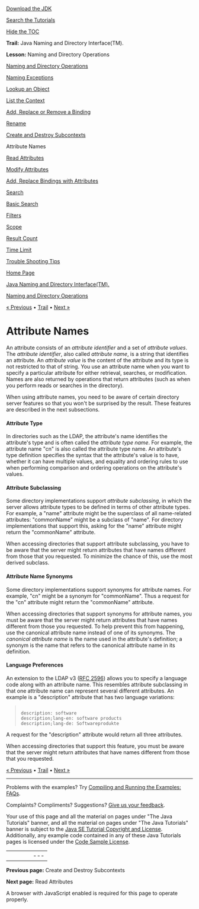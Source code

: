 [Download
the JDK](http://java.sun.com/javase/6/download.jsp)
  
[Search the
Tutorials](../../search.html)
  
[Hide the TOC](javascript:toggleLeft())

**Trail:** Java Naming and Directory Interface(TM).
  
**Lesson:** Naming and Directory Operations

[Naming and Directory Operations](index.html)

[Naming Exceptions](exception.html)

[Lookup an Object](lookup.html)

[List the Context](list.html)

[Add, Replace or Remove a Binding](bind.html)

[Rename](rename.html)

[Create and Destroy Subcontexts](create.html)

Attribute Names

[Read Attributes](getattrs.html)

[Modify Attributes](modattrs.html)

[Add, Replace Bindings with Attributes](bindattr.html)

[Search](search.html)

[Basic Search](basicsearch.html)

[Filters](filter.html)

[Scope](scope.html)

[Result Count](countlimit.html)

[Time Limit](timelimit.html)

[Trouble Shooting Tips](faq.html)

[Home Page](../../index.html)
>
[Java Naming and Directory Interface(TM).](../index.html)
>
[Naming and Directory Operations](index.html)

[« Previous](create.html) • [Trail](../TOC.html) • [Next »](getattrs.html)

# Attribute Names

An attribute consists of an *attribute identifier* and a
set of *attribute values*.
The *attribute identifier*, also called *attribute name*,
is a string that identifies an attribute.
An *attribute value* is the content of the attribute and its type
is not restricted to that of string.
You use an attribute name when you want to
specify a particular attribute for either retrieval,
searches, or modification. Names are also returned by operations
that return attributes (such as when you perform reads or searches
in the directory).

When using attribute names,
you need to be aware of certain directory server features
so that you won't be surprised by the result.
These features are described in the next subsections.

#### Attribute Type

In directories such as the LDAP, the attribute's name identifies the
attribute's type and is often called the *attribute type
name*. For example, the attribute name
"cn" is also called the
attribute type name. An attribute's type definition specifies the
syntax that the attribute's value is to have, whether it can have
multiple values, and equality and ordering rules to use when
performing comparison and ordering operations on the attribute's values.

#### Attribute Subclassing

Some directory implementations support *attribute subclassing*,
in which the server allows attribute types to be defined in
terms of other attribute types. For example,
a "name" attribute might be the superclass of all name-related
attributes: "commonName" might be a subclass of
"name".
For directory implementations that support this,
asking for the "name" attribute might return the
"commonName" attribute.

When accessing directories that support attribute subclassing,
you have to be aware that the server might return
attributes that have names different from those that
you requested.
To minimize the chance of this, use the most derived subclass.

#### Attribute Name Synonyms

Some directory implementations support synonyms for attribute
names. For example,
"cn" might be a synonym for "commonName".
Thus a request for the "cn" attribute might
return the "commonName" attribute.

When accessing directories that support synonyms for attribute names,
you must be aware that the server might return
attributes that have names different from those you requested.
To help prevent this from happening, use the canonical
attribute name instead of one of its synonyms.
The *canonical attribute name* is the name used in the attribute's definition;
a synonym is the name that refers to the canonical attribute name in its
definition.

#### Language Preferences

An extension to the LDAP v3
([RFC 2596](http://ietf.org/rfc/rfc2596.txt))
allows you to specify a language code along with an attribute name.
This resembles attribute subclassing in that
one attribute name can represent several different attributes.
An example is a "description" attribute that has two
language variations:
> ```
>
> description: software
> description;lang-en: software products
> description;lang-de: Softwareprodukte
>
> ```

A request for the "description" attribute would return all three attributes.

When accessing directories that support this feature,
you must be aware that the server might return
attributes that have names different from those
that you requested.

[« Previous](create.html)
•
[Trail](../TOC.html)
•
[Next »](getattrs.html)

---

Problems with the examples? Try [Compiling and Running
the Examples: FAQs](../../information/run-examples.html).
  
Complaints? Compliments? Suggestions? [Give
us your feedback](http://download.oracle.com/javase/feedback.html).

Your use of this page and all the material on pages under "The Java Tutorials" banner,
and all the material on pages under "The Java Tutorials" banner is subject to the [Java SE Tutorial Copyright
and License](../../information/license.html).
Additionally, any example code contained in any of these Java
Tutorials pages is licensed under the
[Code
Sample License](http://developers.sun.com/license/berkeley_license.html).

|  |  |  |  |  |
| --- | --- | --- | --- | --- |
| |  |  | | --- | --- | | duke image | Oracle logo | | [About Oracle](http://www.oracle.com/us/corporate/index.html) | [Oracle Technology Network](http://www.oracle.com/technology/index.html) | [Terms of Service](https://www.samplecode.oracle.com/servlets/CompulsoryClickThrough?type=TermsOfService) | Copyright © 1995, 2011 Oracle and/or its affiliates. All rights reserved. |

**Previous page:** Create and Destroy Subcontexts
  
**Next page:** Read Attributes




A browser with JavaScript enabled is required for this page to operate properly.